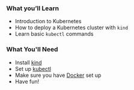 ### What you’ll Learn
- Introduction to Kubernetes
- How to deploy a Kubernetes cluster with `kind`
- Learn basic `kubectl` commands

### What You'll Need
- Install [kind](https://kind.sigs.k8s.io/docs/user/quick-start/#interacting-with-your-cluster)
- Set up [kubectl](https://kubernetes.io/docs/tasks/tools/)
- Make sure you have [Docker](https://www.docker.com/get-started/) set up
- Have fun!